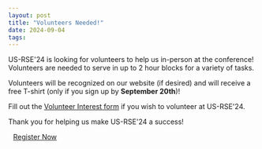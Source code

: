 ```yaml
---
layout: post
title: "Volunteers Needed!"
date: 2024-09-04
tags:
---
```


US-RSE'24 is looking for volunteers to help us in-person at the conference!
Volunteers are needed to serve in up to 2 hour blocks for a variety of tasks.

Volunteers will be recognized on our website (if desired) and will receive a
free T-shirt (only if you sign up by **September 20th**)!

Fill out the [Volunteer Interest form](https://forms.gle/xYk1TQz81bVC29LM8)
if you wish to volunteer at US-RSE'24.

Thank you for helping us make US-RSE'24 a success!

<a type="button" style="margin:auto 10px; -webkit-appearance: none;" class="btn btn-light btn-lg" href="https://www.eventbrite.com/e/us-rse-conference-2024-yesterday-today-tomorrow-tickets-890452335907" target="_blank">
    Register Now
</a>

